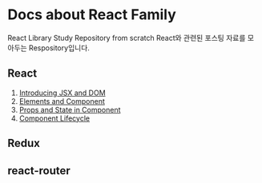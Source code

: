 # Docs about React Family
React Library Study Repository from scratch
React와 관련된 포스팅 자료를 모아두는 Respository입니다.

## React
1. [Introducing JSX and DOM](https://github.com/JaeYeopHan/react_tutorial_with_docs/blob/master/React/ch01-Introducing-JSX-and-DOM.md)
2. [Elements and Component]()
3. [Props and State in Component]()
4. [Component Lifecycle]()

## Redux

## react-router

